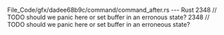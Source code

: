 File_Code/gfx/dadee68b9c/command/command_after.rs --- Rust
2348             // TODO should we panic here or set buffer in an erronous state?                                                                            2348             // TODO should we panic here or set buffer in an erroneous state?

